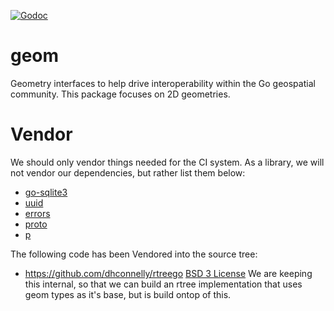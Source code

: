 [![Godoc](http://img.shields.io/badge/godoc-reference-blue.svg?style=flat)](https://godoc.org/github.com/go-spatial/geom)

# geom
Geometry interfaces to help drive interoperability within the Go geospatial community. This package focuses on 2D geometries.

# Vendor

We should only vendor things needed for the CI system. As a library, we will not vendor our dependencies, but rather list them below:

*  [go-sqlite3](https://godoc.org/github.com/mattn/go-sqlite3)
*  [uuid](https://godoc.org/github.com/pborman/uuid)
*  [errors](https://godoc.org/github.com/gdey/errors)
*  [proto](https://godoc.org/github.com/golang/protobuf/proto)
*  [p](https://godoc.org/github.com/arolek/p)

The following code has been Vendored into the source tree:


* https://github.com/dhconnelly/rtreego [BSD 3 License](https://github.com/dhconnelly/rtreego/blob/master/LICENSE)
	We are keeping this internal, so that we can build an rtree implementation that uses geom types as it's base, but is build ontop of this.


